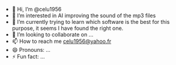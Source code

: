 - 👋 Hi, I’m @celu1956
- 👀 I’m interested in AI improving the sound of the mp3 files
- 🌱 I’m currently trying to learn which software is the best for this purpose, it seems I have found the right one.
- 💞️ I’m looking to collaborate on ...
- 📫 How to reach me celu1956@yahoo.fr
- 😄 Pronouns: ...
- ⚡ Fun fact: ...

<!---
celu1956/celu1956 is a ✨ special ✨ repository because its `README.md` (this file) appears on your GitHub profile.
You can click the Preview link to take a look at your changes.
--->
